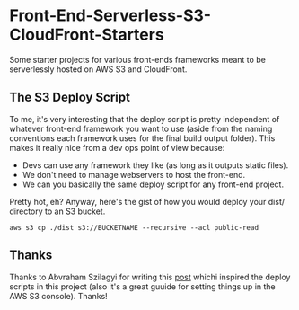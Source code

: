 # Front-End-Serverless-S3-CloudFront-Starters
Some starter projects for various front-ends frameworks meant to be serverlessly hosted on AWS S3 and CloudFront.

## The S3 Deploy Script
To me, it's very interesting that the deploy script is pretty independent of whatever front-end framework you want to use (aside from the naming conventions each framework uses for the final build output folder). This makes it really nice from a dev ops point of view because:

- Devs can use any framework they like (as long as it outputs static files).
- We don't need to manage webservers to host the front-end.
- We can you basically the same deploy script for any front-end project.

Pretty hot, eh? Anyway, here's the gist of how you would deploy your dist/ directory to an S3 bucket.

```
aws s3 cp ./dist s3://BUCKETNAME --recursive --acl public-read
```


## Thanks

Thanks to Abvraham Szilagyi for writing this [post](https://medium.com/codefactory/angular2-s3-love-deploy-to-cloud-in-6-steps-3f312647a659) whichi inspired the deploy scripts in this project (also it's a great guuide for setting things up in the AWS S3 console). Thanks!
